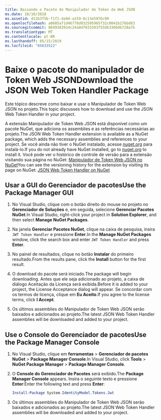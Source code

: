 ```yaml
---
title: Baixando o Pacote do Manipulador de Token da Web JSON
ms.date: 10/10/2018
ms.assetid: d12b3f5b-f1f1-4a9d-a159-0c13e5976c90
ms.openlocfilehash: a8685a71d46778d932595965f32c0041b176bd83
ms.sourcegitcommit: 8699383914c24a0df033393f55db3369db728a7b
ms.translationtype: MT
ms.contentlocale: pt-BR
ms.lasthandoff: 05/15/2019
ms.locfileid: "65633522"
---
```

# <a name="download-the-json-web-token-handler-package"></a><span data-ttu-id="d1fa7-102">Baixe o pacote do manipulador de Token Web JSON</span><span class="sxs-lookup"><span data-stu-id="d1fa7-102">Download the JSON Web Token Handler Package</span></span>

<span data-ttu-id="d1fa7-103">Este tópico descreve como baixar e usar o Manipulador de Token Web JSON no projeto.</span><span class="sxs-lookup"><span data-stu-id="d1fa7-103">This topic discusses how to download and use the JSON Web Token Handler in your project.</span></span>

<span data-ttu-id="d1fa7-104">A extensão Manipulador de Token Web JSON está disponível como um pacote NuGet, que adiciona os assemblies e as referências necessárias ao projeto.</span><span class="sxs-lookup"><span data-stu-id="d1fa7-104">The JSON Web Token Handler extension is available as a NuGet package, which adds the necessary assemblies and references to your project.</span></span> <span data-ttu-id="d1fa7-105">Se você ainda não tiver o NuGet instalado, acesse [nuget.org](https://nuget.org) para instalá-lo.</span><span class="sxs-lookup"><span data-stu-id="d1fa7-105">If you do not already have NuGet installed, go to [nuget.org](https://nuget.org) to install it.</span></span> <span data-ttu-id="d1fa7-106">Você pode ver o histórico de controle de versão para a extensão visitando sua página no NuGet: [Manipulador de Token Web JSON no NuGet](https://www.nuget.org/packages/System.IdentityModel.Tokens.Jwt/)</span><span class="sxs-lookup"><span data-stu-id="d1fa7-106">You can see the versioning history for the extension by visiting its page on NuGet: [JSON Web Token Handler on NuGet](https://www.nuget.org/packages/System.IdentityModel.Tokens.Jwt/)</span></span>

## <a name="use-the-package-manager-gui"></a><span data-ttu-id="d1fa7-107">Usar a GUI do Gerenciador de pacotes</span><span class="sxs-lookup"><span data-stu-id="d1fa7-107">Use the Package Manager GUI</span></span>

1. <span data-ttu-id="d1fa7-108">No Visual Studio, clique com o botão direito do mouse no projeto no **Gerenciador de Soluções** e, em seguida, selecione **Gerenciar Pacotes NuGet**.</span><span class="sxs-lookup"><span data-stu-id="d1fa7-108">In Visual Studio, right-click your project in **Solution Explorer**, and then select **Manage NuGet Packages**.</span></span>

2. <span data-ttu-id="d1fa7-109">Na janela **Gerenciar Pacotes NuGet**, clique na caixa de pesquisa, insira `JWT Token Handler` e pressione **Enter**.</span><span class="sxs-lookup"><span data-stu-id="d1fa7-109">In the **Manage NuGet Packages** window, click the search box and enter `JWT Token Handler` and press **Enter**.</span></span>

3. <span data-ttu-id="d1fa7-110">No painel de resultados, clique no botão **Instalar** do primeiro resultado.</span><span class="sxs-lookup"><span data-stu-id="d1fa7-110">From the results pane, click the **Install** button for the first result.</span></span>

4. <span data-ttu-id="d1fa7-111">O download do pacote será iniciado.</span><span class="sxs-lookup"><span data-stu-id="d1fa7-111">The package will begin downloading.</span></span> <span data-ttu-id="d1fa7-112">Antes que ele seja adicionado ao projeto, a caixa de diálogo Aceitação da Licença será exibida.</span><span class="sxs-lookup"><span data-stu-id="d1fa7-112">Before it is added to your project, the License Acceptance dialog will appear.</span></span> <span data-ttu-id="d1fa7-113">Se concordar com os termos de licença, clique em **Eu Aceito**.</span><span class="sxs-lookup"><span data-stu-id="d1fa7-113">If you agree to the license terms, click **I Accept**.</span></span>

5. <span data-ttu-id="d1fa7-114">Os últimos assemblies do Manipulador de Token Web JSON serão baixados e adicionados ao projeto.</span><span class="sxs-lookup"><span data-stu-id="d1fa7-114">The latest JSON Web Token Handler assemblies will be downloaded and added to your project.</span></span>

## <a name="use-the-package-manager-console"></a><span data-ttu-id="d1fa7-115">Use o Console do Gerenciador de pacotes</span><span class="sxs-lookup"><span data-stu-id="d1fa7-115">Use the Package Manager Console</span></span>

1. <span data-ttu-id="d1fa7-116">No Visual Studio, clique em **ferramentas** > **Gerenciador de pacotes NuGet** > **Package Manager Console**.</span><span class="sxs-lookup"><span data-stu-id="d1fa7-116">In Visual Studio, click **Tools** > **NuGet Package Manager** > **Package Manager Console**.</span></span>

2. <span data-ttu-id="d1fa7-117">O **Console do Gerenciador de Pacotes** será exibido.</span><span class="sxs-lookup"><span data-stu-id="d1fa7-117">The **Package Manager Console** appears.</span></span> <span data-ttu-id="d1fa7-118">Insira o seguinte texto e pressione **Enter**:</span><span class="sxs-lookup"><span data-stu-id="d1fa7-118">Enter the following text and press **Enter**:</span></span>

    ```powershell
    Install-Package System.IdentityModel.Tokens.Jwt
    ```

3. <span data-ttu-id="d1fa7-119">Os últimos assemblies do Manipulador de Token Web JSON serão baixados e adicionados ao projeto.</span><span class="sxs-lookup"><span data-stu-id="d1fa7-119">The latest JSON Web Token Handler assemblies will be downloaded and added to your project.</span></span>
